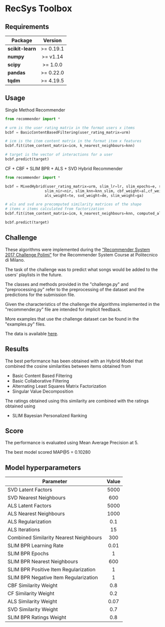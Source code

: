 # RecSys Toolbox

## Requirements
| Package              | Version        |
| ---------------------|:--------------:|  
| **scikit-learn**     |   >= 0.19.1    |   
| **numpy**            |   >= v1.14     |   
| **scipy**            |   >= 1.0.0     |   
| **pandas**           |   >= 0.22.0    |   
| **tqdm**             |   >= 4.19.5    |  

## Usage

Single Method Recommender

```python
from recommender import *

# urm is the user rating matrix in the format users x items
bcbf = BasicContentBasedFiltering(user_rating_matrix=urm)

# icm is the item content matrix in the format item x features
bcbf.fit(item_content_matrix=icm, k_nearest_neighbours=knn)

# target is the vector of interactions for a user
bcbf.predict(target)
```

CF + CBF + SLIM BPR + ALS + SVD Hybrid Recommender

```python
from recommender import *

bcbf = MixedHybrid(user_rating_matrix=urm, slim_lr=lr, slim_epochs=e, slim_pir=pir, 
                  slim_nir=nir, slim_knn=knn_slim, cbf_weight=al,cf_weight=be,
                  als_weight=te, svd_weight=de, slim_weight=ga)

# als and svd are precomputed similarity matrices of the shape
# items x items calculated from factorization
bcbf.fit(item_content_matrix=icm, k_nearest_neighbours=knn, computed_als=als, computed_svd=svd)

bcbf.predict(target)

```

## Challenge

These algorithms were implemented during the ["Recommender System 2017 Challenge Polimi"](https://www.kaggle.com/c/recommender-system-2017-challenge-polimi) for the Recommender System Course at Politecnico di Milano.

The task of the challenge was to predict what songs would be added to the users' playlists in the future.

The classes and methods provided in the "challenge.py" and "preprocessing.py" refer to the preprocessing of the dataset and the predictions for the submission file.

Given the characteristics of the challenge the algorithms implemented in the "recommender.py" file are intended for implicit feedback.

More examples that use the challenge dataset can be found in the "examples.py" files.

The data is available [here](https://www.kaggle.com/c/recommender-system-2017-challenge-polimi/data).

## Results

The best performance has been obtained with an Hybrid Model that combined the cosine similarities between items obtained from 
* Basic Content Based Filtering
* Basic Collaborative Filtering
* Alternating Least Squares Matrix Factorization
* Singular Value Decomposition

The ratings obtained using this similarity are combined with the ratings obtained using
* SLIM Bayesian Personalized Ranking

## Score

The performance is evaluated using Mean Average Precision at 5.

The best model scored MAP@5 = 0.10280

## Model hyperparameters

| Parameter            | Value          |
| ---------------------|:--------------:|
| SVD Latent Factors   |   5000         |
| SVD Nearest Neighbours              |   600          |
| ALS Latent Factors   |   5000         |
| ALS Nearest Neighbours            |   1000         |
| ALS Regularization   |   0.1          |
| ALS Iterations       |   15           |
| Combined Similarity Nearest Neighbours | 300|
| SLIM BPR Learning Rate | 0.01   |
| SLIM BPR Epochs | 1|
| SLIM BPR Nearest Neighbours | 600 |
| SLIM BPR Positive Item Regularization | 1 |
| SLIM BPR Negative Item Regularization | 1 |
| CBF Similarity Weight   | 0.8 |
| CF Similarity Weight    | 0.2 |
| ALS Similarity Weight   | 0.07|
| SVD Similarity Weight   | 0.7 |
| SLIM BPR Ratings Weight | 0.8 |
